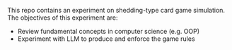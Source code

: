 This repo contains an experiment on shedding-type card game simulation.
The objectives of this experiment are:
* Review fundamental concepts in computer science (e.g. OOP)
* Experiment with LLM to produce and enforce the game rules 

